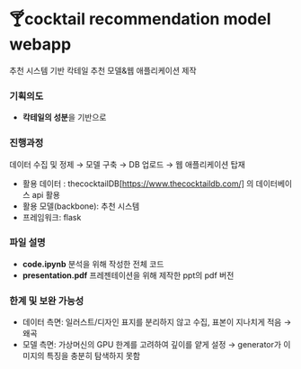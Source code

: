 # 🍸cocktail recommendation model webapp 
추천 시스템 기반 칵테일 추천 모델&웹 애플리케이션 제작

### 기획의도
- **칵테일의 성분**을 기반으로 

### 진행과정
데이터 수집 및 정제 → 모델 구축 → DB 업로드 → 웹 애플리케이션 탑재
- 활용 데이터 : thecocktailDB[https://www.thecocktaildb.com/] 의 데이터베이스 api 활용
- 활용 모델(backbone): 추천 시스템
- 프레임워크: flask

### 파일 설명
- **code.ipynb** 분석을 위해 작성한 전체 코드 
- **presentation.pdf** 프레젠테이션을 위해 제작한 ppt의 pdf 버전

### 한계 및 보완 가능성 
- 데이터 측면: 일러스트/디자인 표지를 분리하지 않고 수집, 표본이 지나치게 적음 → 왜곡 
- 모델 측면: 가상머신의 GPU 한계를 고려하여 깊이를 얕게 설정 → generator가 이미지의 특징을 충분히 탐색하지 못함 
